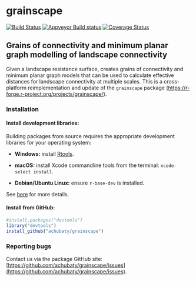 # grainscape

[![Build Status](https://travis-ci.org/achubaty/grainscape.svg?branch=master)](https://travis-ci.org/achubaty/grainscape)
[![Appveyor Build status](https://ci.appveyor.com/api/projects/status/2fxqhgk6miv2fytd/branch/master?svg=true)](https://ci.appveyor.com/project/achubaty/spades/branch/master)
[![Coverage Status](https://coveralls.io/repos/github/achubaty/grainscape/badge.svg?branch=master)](https://coveralls.io/github/achubaty/grainscape?branch=master)

## Grains of connectivity and minimum planar graph modelling of landscape connectivity

Given a landscape resistance surface, creates grains of connectivity and minimum planar graph models that can be used to calculate effective distances for landscape connectivity at multiple scales.
This is a cross-platform reimplementation and update of the `grainscape` package (https://r-forge.r-project.org/projects/grainscape/).

### Installation

#### Install development libraries:

Building packages from source requires the appropriate development libraries for your operating system:

- **Windows:** install [Rtools](http://cran.r-project.org/bin/windows/Rtools/).

- **macOS:** install Xcode commandline tools from the terminal: `xcode-select install`. 

- **Debian/Ubuntu Linux:** ensure `r-base-dev` is installed.

See [here](https://support.rstudio.com/hc/en-us/articles/200486498-Package-Development-Prerequisites) for more details.

#### Install from GitHub:
    
```r
#install.packages("devtools")
library("devtools")
install_github("achubaty/grainscape")
```

### Reporting bugs

Contact us via the package GitHub site: [https://github.com/achubaty/grainscape/issues](https://github.com/achubaty/grainscape/issues).
